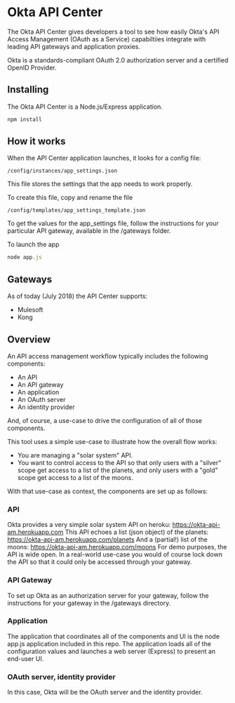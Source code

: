 # Okta API Center

The Okta API Center gives developers a tool to see how easily Okta's API Access Management (OAuth as a Service) capabiltiies integrate with leading API gateways and application proxies.

Okta is a standards-compliant OAuth 2.0 authorization server and a certified OpenID Provider.

## Installing

The Okta API Center is a Node.js/Express application.

```bash
npm install
```

## How it works
When the API Center application launches, it looks for a config file:

`/config/instances/app_settings.json`

This file stores the settings that the app needs to work properly.

To create this file, copy and rename the file

`/config/templates/app_settings_template.json`

To get the values for the app_settings file, follow the instructions for your particular API gateway, available in the /gateways folder.

To launch the app

```javascript
node app.js
```

## Gateways

As of today (July 2018) the API Center supports:

* Mulesoft
* Kong

## Overview

An API access management workflow typically includes the following components:
* An API
* An API gateway
* An application
* An OAuth server
* An identity provider

And, of course, a use-case to drive the configuration of all of those components.

This tool uses a simple use-case to illustrate how the overall flow works:

* You are managing a "solar system" API.
* You want to control access to the API so that only users with a "silver" scope get access to a list of the planets, and only users with a "gold" scope get access to a list of the moons.

With that use-case as context, the components are set up as follows:

### API
Okta provides a very simple solar system API on heroku: https://okta-api-am.herokuapp.com
This API echoes a list (json object) of the planets: https://okta-api-am.herokuapp.com/planets
And a (partial!) list of the moons: https://okta-api-am.herokuapp.com/moons
For demo purposes, the API is wide open. In a real-world use-case you would of course lock down the API so that it could only be accessed through your gateway.

### API Gateway
To set up Okta as an authorization server for your gateway, follow the instructions for your gateway in the /gateways directory.

### Application
The application that coordinates all of the components and UI is the node app.js application included in this repo. The application loads all of the configuration values and launches a web server (Express) to present an end-user UI.

### OAuth server, identity provider
In this case, Okta will be the OAuth server and the identity provider.